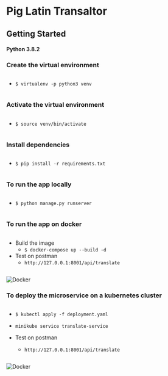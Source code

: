 # Pig Latin Transaltor

## Getting Started

#### Python 3.8.2

### Create the virtual environment

```bash

```

- `$ virtualenv -p python3 venv`

```

```

### Activate the virtual environment

```bash

```

- `$ source venv/bin/activate`

```

```

### Install dependencies

```bash

```

- `$ pip install -r requirements.txt`

```

```

### To run the app locally

```bash

```

- `$ python manage.py runserver`

```

```

### To run the app on docker

```bash

```

- Build the image
  - `$ docker-compose up --build -d`
- Test on postman
  - `http://127.0.0.1:8001/api/translate`

```

```

![Docker](http://url/to/img.png)

### To deploy the microservice on a kubernetes cluster

```bash

```

- `$ kubectl apply -f deployment.yaml`
- `minikube service translate-service`

- Test on postman
  - `http://127.0.0.1:8001/api/translate`

```

```

![Docker](http://url/to/img.png)
